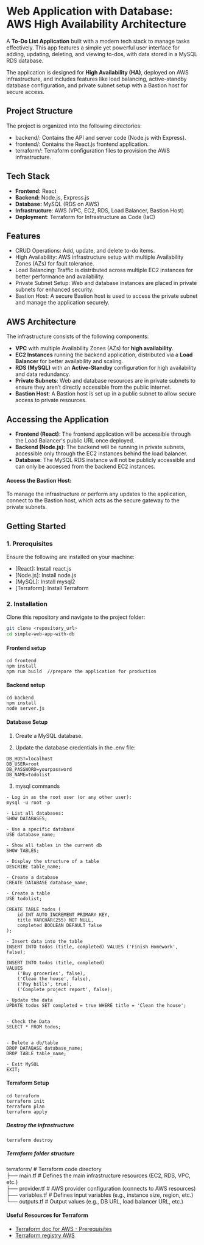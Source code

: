 # Web Application with Database: AWS High Availability Architecture 

A **To-Do List Application** built with a modern tech stack to manage tasks effectively.
This app features a simple yet powerful user interface for adding, updating, deleting, and viewing to-dos, with data stored in a MySQL RDS database.

The application is designed for **High Availability (HA)**, deployed on AWS infrastructure, and includes features like load balancing, active-standby database configuration, and private subnet setup with a Bastion host for secure access.



## **Project Structure**
The project is organized into the following directories:

- backend/: Contains the API and server code (Node.js with Express).
- frontend/: Contains the React.js frontend application.
- terraform/: Terraform configuration files to provision the AWS infrastructure.

## **Tech Stack**
- **Frontend:** React  
- **Backend:** Node.js, Express.js  
- **Database:** MySQL (RDS on AWS)  
- **Infrastructure**: AWS (VPC, EC2, RDS, Load Balancer, Bastion Host)
- **Deployment**: Terraform for Infrastructure as Code (IaC)


## **Features**
- CRUD Operations: Add, update, and delete to-do items.
- High Availability: AWS infrastructure setup with multiple Availability Zones (AZs) for fault tolerance.
- Load Balancing: Traffic is distributed across multiple EC2 instances for better performance and availability.
- Private Subnet Setup: Web and database instances are placed in private subnets for enhanced security.
- Bastion Host: A secure Bastion host is used to access the private subnet and manage the application securely.


## AWS Architecture
The infrastructure consists of the following components:

- **VPC** with multiple Availability Zones (AZs) for **high availability**.
- **EC2 Instances** running the backend application, distributed via a **Load Balancer** for better availability and scaling.
- **RDS (MySQL)** with an **Active-Standby** configuration for high availability and data redundancy.
- **Private Subnets**: Web and database resources are in private subnets to ensure they aren’t directly accessible from the public internet.
- **Bastion Host**: A Bastion host is set up in a public subnet to allow secure access to private resources.

## Accessing the Application
- **Frontend (React)**: The frontend application will be accessible through the Load Balancer's public URL once deployed.
- **Backend (Node.js)**: The backend will be running in private subnets, accessible only through the EC2 instances behind the load balancer.
- **Database**: The MySQL RDS instance will not be publicly accessible and can only be accessed from the backend EC2 instances.

#### Access the Bastion Host:
To manage the infrastructure or perform any updates to the application, connect to the Bastion host, which acts as the secure gateway to the private subnets.

## **Getting Started**

### **1. Prerequisites**
Ensure the following are installed on your machine:
- [React]: Install react.js 
- [Node.js]: Install node.js 
- [MySQL]: Install mysql2
- [Terraform]: Install Terraform

### **2. Installation**
Clone this repository and navigate to the project folder:
```bash
git clone <repository_url>
cd simple-web-app-with-db
```

#### Frontend setup
```
cd frontend
npm install
npm run build  //prepare the application for production 
```


#### Backend setup
```
cd backend
npm install
node server.js
```


#### Database Setup
1. Create a MySQL database.

2. Update the database credentials in the .env file:
```
DB_HOST=localhost
DB_USER=root
DB_PASSWORD=yourpassword
DB_NAME=todolist
```

3. mysql commands
```
- Log in as the root user (or any other user): 
mysql -u root -p

- List all databases:
SHOW DATABASES;

- Use a specific database
USE database_name;

- Show all tables in the current db
SHOW TABLES;

- Display the structure of a table
DESCRIBE table_name;

- Create a database
CREATE DATABASE database_name;

- Create a table
USE todolist;

CREATE TABLE todos (
    id INT AUTO_INCREMENT PRIMARY KEY,
    title VARCHAR(255) NOT NULL,
    completed BOOLEAN DEFAULT false
);

- Insert data into the table
INSERT INTO todos (title, completed) VALUES ('Finish Homework', false);

INSERT INTO todos (title, completed) 
VALUES 
    ('Buy groceries', false),
    ('Clean the house', false),
    ('Pay bills', true),
    ('Complete project report', false);

- Update the data
UPDATE todos SET completed = true WHERE title = 'Clean the house';


- Check the Data
SELECT * FROM todos;


- Delete a db/table
DROP DATABASE database_name;
DROP TABLE table_name;

- Exit MySQL
EXIT;
```

#### Terraform Setup
```
cd terraform
terraform init
terraform plan
terraform apply
```


##### Destroy the infrastructure
```
terraform destroy
```

##### Terraform folder structure
terraform/                  # Terraform code directory  
├── main.tf                 # Defines the main infrastructure resources (EC2, RDS, VPC, etc.)  
├── provider.tf             # AWS provider configuration (connects to AWS resources)  
├── variables.tf            # Defines input variables (e.g., instance size, region, etc.)  
└── outputs.tf              # Output values (e.g., DB URL, load balancer URL, etc.)


#### Useful Resources for Terraform
- [Terraform doc for AWS - Prerequisites](https://developer.hashicorp.com/terraform/tutorials/aws-get-started/aws-build)
- [Terraform registry AWS](https://registry.terraform.io/providers/hashicorp/aws/latest)

<!-- 시간 되면.... 밑의 구조로 수정 -->
<!-- terraform/                         # Terraform code for provisioning AWS resources
    ├── modules/                   # Reusable Terraform modules
    │   ├── vpc/                   # VPC and subnet configuration
    │   │   ├── main.tf            # VPC, subnets, route tables
    │   │   └── variables.tf       # VPC variables
    │   ├── ec2/                   # EC2 instance module (Bastion Host)
    │   │   ├── main.tf            # Bastion Host and security groups
    │   │   └── variables.tf       # EC2 variables
    │   ├── rds/                   # RDS (Active-Standby) module
    │   │   ├── main.tf            # RDS setup for Active-Standby
    │   │   └── variables.tf       # RDS variables
    │   └── alb/                   # Application Load Balancer (ALB) module
    │       ├── main.tf            # ALB setup (load balancing)
    │       └── variables.tf       # ALB variables
    ├── main.tf                    # Main entry point, tying everything together
    ├── provider.tf                # AWS provider configuration
    ├── variables.tf               # Variables (e.g., region, instance types)
    ├── outputs.tf                 # Outputs (e.g., DB endpoint, ALB URL)
    └── terraform_backend.tf       # Backend configuration (optional, for remote state management) -->

